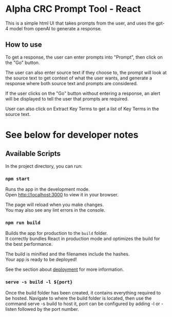 # Alpha CRC Prompt Tool - React

This is a simple html UI that takes prompts from the user, and uses the gpt-4 model from openAI to generate a response.

## How to use

To get a response, the user can enter prompts into "Prompt", then click on the "Go" button.

The user can also enter source text if they choose to, the prompt will look at the source text to get context of what the user wants, and generate a response where both source text and prompts are considered.

If the user clicks on the "Go" button without entering a response, an alert will be displayed to tell the user that prompts are required.

User can also click on Extract Key Terms to get a list of Key Terms in the source text.

# See below for developer notes

## Available Scripts

In the project directory, you can run:

### `npm start`

Runs the app in the development mode.\
Open [http://localhost:3000](http://localhost:3000) to view it in your browser.

The page will reload when you make changes.\
You may also see any lint errors in the console.

### `npm run build`

Builds the app for production to the `build` folder.\
It correctly bundles React in production mode and optimizes the build for the best performance.

The build is minified and the filenames include the hashes.\
Your app is ready to be deployed!

See the section about [deployment](https://facebook.github.io/create-react-app/docs/deployment) for more information.

### `serve -s build -l ${port}`

Once the build folder has been created, it contains everything required to be hosted.
Navigate to where the build folder is located, then use the command serve -s build to host it, port can be configured by adding -l or -listen followed by the port number.
